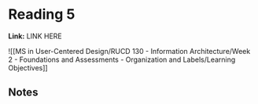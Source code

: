 # Reading 5
**Link:** LINK HERE

![[MS in User-Centered Design/RUCD 130 - Information Architecture/Week 2 - Foundations and Assessments - Organization and Labels/Learning Objectives]]

## Notes
